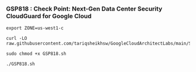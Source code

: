 ### GSP818 :  Check Point: Next-Gen Data Center Security CloudGuard for Google Cloud 

```
export ZONE=us-west1-c
```

```
curl -LO raw.githubusercontent.com/tariqsheikhsw/GoogleCloudArchitectLabs/main/Solutions/GSP818.sh

sudo chmod +x GSP818.sh

./GSP818.sh
```
